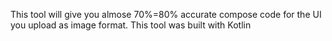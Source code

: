 This tool will give you almose 70%=80% accurate compose code for the UI you upload as image format.
This tool was built with Kotlin
